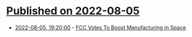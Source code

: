 # [Published on 2022-08-05](index.md)

* [2022-08-05, 19:20:00](https://science.slashdot.org/story/22/08/05/1715208/fcc-votes-to-boost-manufacturing-in-space?utm_source=rss1.0mainlinkanon&utm_medium=feed) - [FCC Votes To Boost Manufacturing in Space](https://science.slashdot.org/story/22/08/05/1715208/fcc-votes-to-boost-manufacturing-in-space?utm_source=rss1.0mainlinkanon&utm_medium=feed)
